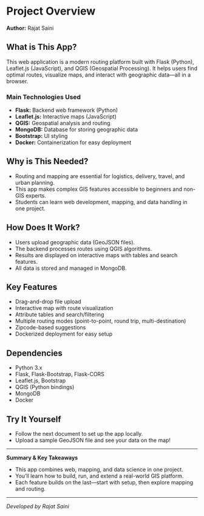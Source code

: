 # Project Overview

**Author:** Rajat Saini

## What is This App?
This web application is a modern routing platform built with Flask (Python), Leaflet.js (JavaScript), and QGIS (Geospatial Processing). It helps users find optimal routes, visualize maps, and interact with geographic data—all in a browser.

### Main Technologies Used
- **Flask:** Backend web framework (Python)
- **Leaflet.js:** Interactive maps (JavaScript)
- **QGIS:** Geospatial analysis and routing
- **MongoDB:** Database for storing geographic data
- **Bootstrap:** UI styling
- **Docker:** Containerization for easy deployment

## Why is This Needed?
- Routing and mapping are essential for logistics, delivery, travel, and urban planning.
- This app makes complex GIS features accessible to beginners and non-GIS experts.
- Students can learn web development, mapping, and data handling in one project.

## How Does It Work?
- Users upload geographic data (GeoJSON files).
- The backend processes routes using QGIS algorithms.
- Results are displayed on interactive maps with tables and search features.
- All data is stored and managed in MongoDB.

## Key Features
- Drag-and-drop file upload
- Interactive map with route visualization
- Attribute tables and search/filtering
- Multiple routing modes (point-to-point, round trip, multi-destination)
- Zipcode-based suggestions
- Dockerized deployment for easy setup

## Dependencies
- Python 3.x
- Flask, Flask-Bootstrap, Flask-CORS
- Leaflet.js, Bootstrap
- QGIS (Python bindings)
- MongoDB
- Docker

## Try It Yourself
- Follow the next document to set up the app locally.
- Upload a sample GeoJSON file and see your data on the map!

---
**Summary & Key Takeaways**
- This app combines web, mapping, and data science in one project.
- You’ll learn how to build, run, and extend a real-world GIS platform.
- Each feature builds on the last—start with setup, then explore mapping and routing.

---
*Developed by Rajat Saini*
